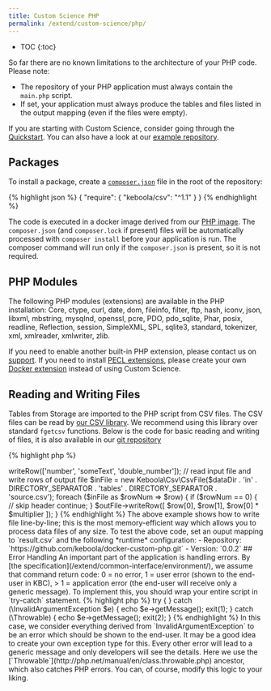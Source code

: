 ```yaml
---
title: Custom Science PHP
permalink: /extend/custom-science/php/
---
```


* TOC
{:toc}

So far there are no known limitations to the architecture of your PHP code. Please note:

- The repository of your PHP application must always contain the `main.php` script.
- If set, your application must always produce the tables and files listed in the output mapping (even if the files were empty).

If you are starting with Custom Science, consider going through the
[Quickstart](/extend/custom-science/quick-start/).
You can also have a look at our [example repository](https://github.com/keboola/docs-custom-science-example-php-basic.git).

## Packages
To install a package, create a [`composer.json`](https://getcomposer.org/doc/00-intro.md) file in the root of the repository:

{% highlight json %}
{
    "require": {
        "keboola/csv": "^1.1"
    }
}
{% endhighlight %}

The code is executed in a docker image derived from our [PHP image](https://github.com/keboola/docker-custom-php/blob/master/Dockerfile).
The `composer.json` (and `composer.lock` if present) files will be automatically processed with `composer install` before your application is
run. The composer command will run only if the `composer.json` is present, so it is not required.

## PHP Modules
The following PHP modules (extensions) are available in the PHP installation:
Core, ctype, curl, date, dom, fileinfo, filter, ftp, hash, iconv, json, libxml, mbstring, mysqlnd, openssl, pcre, 
PDO, pdo_sqlite, Phar, posix, readline, Reflection, session, SimpleXML, SPL, sqlite3, standard, tokenizer, 
xml, xmlreader, xmlwriter, zlib.

If you need to enable another built-in PHP extension, please contact us on [support](mailto:support@keboola.com). 
If you need to install [PECL extensions](https://pecl.php.net/), please create your own
[Docker extension](https://developers.keboola.com/extend/docker/) instead of using Custom Science.  

## Reading and Writing Files
Tables from Storage are imported to the PHP script from CSV files. The CSV files can be read by
[our CSV library](https://github.com/keboola/php-csv). We recommend using this library over standard
`fgetcsv` functions. Below is the code for basic reading and writing of files, it is also available in our
[git repository](https://github.com/keboola/docker-custom-php)

{% highlight php %}
<?php

require "vendor/autoload.php";

// read the configuration file
$dataDir = getenv('KBC_DATADIR') . DIRECTORY_SEPARATOR;
$configFile = $dataDir . 'config.json';
$config = json_decode(file_get_contents($configFile), true);

$multiplier = $config['parameters']['multiplier'];

// create output file and write header
$outFile = new \Keboola\Csv\CsvFile(
    $dataDir . 'out' . DIRECTORY_SEPARATOR . 'tables' . DIRECTORY_SEPARATOR . 'destination.csv'
);
$outFile->writeRow(['number', 'someText', 'double_number']);

// read input file and write rows of output file
$inFile = new Keboola\Csv\CsvFile($dataDir . 'in' . DIRECTORY_SEPARATOR . 'tables' . DIRECTORY_SEPARATOR . 'source.csv');
foreach ($inFile as $rowNum => $row) {
    if ($rowNum == 0) {
        // skip header
        continue;
    }
    $outFile->writeRow([
        $row[0],
        $row[1],
        $row[0] * $multiplier
    ]);
}
{% endhighlight %}

The above example shows how to write file line-by-line; this is the most memory-efficient way which
allows you to process data files of any size.

To test the above code, set an ouput mapping to `result.csv` and the following *runtime* configuration:

- Repository: `https://github.com/keboola/docker-custom-php.git`
- Version: `0.0.2`

## Error Handling
An important part of the application is handling errors. By
[the specification](/extend/common-interface/environment/), we assume that command return
code: 0 = no error, 1 = user error (shown to the end-user in KBC), > 1 = application error
(the end-user will receive only a generic message). To implement this, you should wrap your
entire script in `try-catch` statement.

{% highlight php %}
try {

} catch (\InvalidArgumentException $e) {
    echo $e->getMessage();
    exit(1);
} catch (\Throwable) {
    echo $e->getMessage();
    exit(2);
}
{% endhighlight %}

In this case, we consider everything derived from `InvalidArgumentException` to be an error which should be shown to the end-user.
It may be a good idea to create your own exception type for this.
Every other error will lead to a generic message and only developers will see the details. Here we use
the [`Throwable`](http://php.net/manual/en/class.throwable.php) ancestor, which also catches PHP errors. You can, of
course, modify this logic to your liking.
